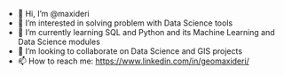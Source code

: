 - 👋 Hi, I’m @maxideri
- 👀 I’m interested in solving problem with Data Science tools
- 🌱 I’m currently learning SQL and Python and its Machine Learning and Data Science modules
- 💞️ I’m looking to collaborate on Data Science and GIS projects
- 📫 How to reach me: https://www.linkedin.com/in/geomaxideri/

<!---
maxideri/maxideri is a ✨ special ✨ repository because its `README.md` (this file) appears on your GitHub profile.
You can click the Preview link to take a look at your changes.
--->
